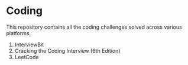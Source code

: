 # Coding
This repository contains all the coding challenges solved across various platforms.

1. InterviewBit
2. Cracking the Coding Interview (6th Edition)
3. LeetCode

